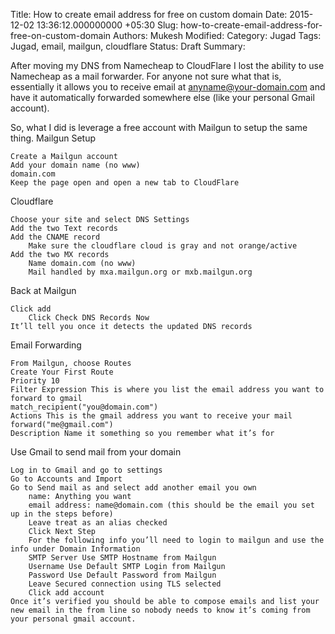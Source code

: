 Title: How to create email address for free on custom domain 
Date: 2015-12-02 13:36:12.000000000 +05:30
Slug: how-to-create-email-address-for-free-on-custom-domain
Authors: Mukesh
Modified: 
Category: Jugad
Tags: Jugad, email, mailgun, cloudflare 
Status: Draft
Summary: 


After moving my DNS from Namecheap to CloudFlare I lost the ability to use Namecheap as a mail forwarder. For anyone not sure what that is, essentially it allows you to receive email at anyname@your-domain.com and have it automatically forwarded somewhere else (like your personal Gmail account).

So, what I did is leverage a free account with Mailgun to setup the same thing.
Mailgun Setup

    Create a Mailgun account
    Add your domain name (no www)
    domain.com
    Keep the page open and open a new tab to CloudFlare

Cloudflare

    Choose your site and select DNS Settings
    Add the two Text records
    Add the CNAME record
        Make sure the cloudflare cloud is gray and not orange/active
    Add the two MX records
        Name domain.com (no www)
        Mail handled by mxa.mailgun.org or mxb.mailgun.org

Back at Mailgun

    Click add
        Click Check DNS Records Now
    It’ll tell you once it detects the updated DNS records

Email Forwarding

    From Mailgun, choose Routes
    Create Your First Route
    Priority 10
    Filter Expression This is where you list the email address you want to forward to gmail
    match_recipient("you@domain.com")
    Actions This is the gmail address you want to receive your mail
    forward("me@gmail.com")
    Description Name it something so you remember what it’s for

Use Gmail to send mail from your domain

    Log in to Gmail and go to settings
    Go to Accounts and Import
    Go to Send mail as and select add another email you own
        name: Anything you want
        email address: name@domain.com (this should be the email you set up in the steps before)
        Leave treat as an alias checked
        Click Next Step
        For the following info you’ll need to login to mailgun and use the info under Domain Information
        SMTP Server Use SMTP Hostname from Mailgun
        Username Use Default SMTP Login from Mailgun
        Password Use Default Password from Mailgun
        Leave Secured connection using TLS selected
        Click add account
    Once it’s verified you should be able to compose emails and list your new email in the from line so nobody needs to know it’s coming from your personal gmail account.

